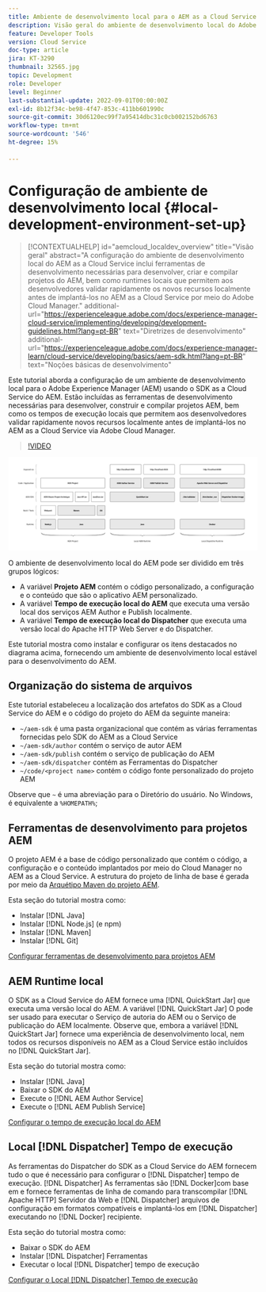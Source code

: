 ```yaml
---
title: Ambiente de desenvolvimento local para o AEM as a Cloud Service
description: Visão geral do ambiente de desenvolvimento local do Adobe Experience Manager (AEM).
feature: Developer Tools
version: Cloud Service
doc-type: article
jira: KT-3290
thumbnail: 32565.jpg
topic: Development
role: Developer
level: Beginner
last-substantial-update: 2022-09-01T00:00:00Z
exl-id: 8b12f34c-be98-4f47-853c-411bb601990c
source-git-commit: 30d6120ec99f7a95414dbc31c0cb002152bd6763
workflow-type: tm+mt
source-wordcount: '546'
ht-degree: 15%

---
```


# Configuração de ambiente de desenvolvimento local {#local-development-environment-set-up}

>[!CONTEXTUALHELP]
>id="aemcloud_localdev_overview"
>title="Visão geral"
>abstract="A configuração do ambiente de desenvolvimento local do AEM as a Cloud Service inclui ferramentas de desenvolvimento necessárias para desenvolver, criar e compilar projetos do AEM, bem como runtimes locais que permitem aos desenvolvedores validar rapidamente os novos recursos localmente antes de implantá-los no AEM as a Cloud Service por meio do Adobe Cloud Manager."
>additional-url="https://experienceleague.adobe.com/docs/experience-manager-cloud-service/implementing/developing/development-guidelines.html?lang=pt-BR" text="Diretrizes de desenvolvimento"
>additional-url="https://experienceleague.adobe.com/docs/experience-manager-learn/cloud-service/developing/basics/aem-sdk.html?lang=pt-BR" text="Noções básicas de desenvolvimento"

Este tutorial aborda a configuração de um ambiente de desenvolvimento local para o Adobe Experience Manager (AEM) usando o SDK as a Cloud Service do AEM. Estão incluídas as ferramentas de desenvolvimento necessárias para desenvolver, construir e compilar projetos AEM, bem como os tempos de execução locais que permitem aos desenvolvedores validar rapidamente novos recursos localmente antes de implantá-los no AEM as a Cloud Service via Adobe Cloud Manager.

>[!VIDEO](https://video.tv.adobe.com/v/32565?quality=12&learn=on)

![Pilha de tecnologia de ambiente de desenvolvimento local as a Cloud Service do AEM](./assets/overview/aem-sdk-technology-stack.png)

O ambiente de desenvolvimento local do AEM pode ser dividido em três grupos lógicos:

+ A variável __Projeto AEM__ contém o código personalizado, a configuração e o conteúdo que são o aplicativo AEM personalizado.
+ A variável __Tempo de execução local do AEM__ que executa uma versão local dos serviços AEM Author e Publish localmente.
+ A variável __Tempo de execução local do Dispatcher__ que executa uma versão local do Apache HTTP Web Server e do Dispatcher.

Este tutorial mostra como instalar e configurar os itens destacados no diagrama acima, fornecendo um ambiente de desenvolvimento local estável para o desenvolvimento do AEM.

## Organização do sistema de arquivos

Este tutorial estabeleceu a localização dos artefatos do SDK as a Cloud Service do AEM e o código do projeto do AEM da seguinte maneira:

+ `~/aem-sdk` é uma pasta organizacional que contém as várias ferramentas fornecidas pelo SDK do AEM as a Cloud Service
+ `~/aem-sdk/author` contém o serviço de autor AEM
+ `~/aem-sdk/publish` contém o serviço de publicação do AEM
+ `~/aem-sdk/dispatcher` contém as Ferramentas do Dispatcher
+ `~/code/<project name>` contém o código fonte personalizado do projeto AEM

Observe que `~` é uma abreviação para o Diretório do usuário. No Windows, é equivalente a `%HOMEPATH%`;

## Ferramentas de desenvolvimento para projetos AEM

O projeto AEM é a base de código personalizado que contém o código, a configuração e o conteúdo implantados por meio do Cloud Manager no AEM as a Cloud Service. A estrutura do projeto de linha de base é gerada por meio da [Arquétipo Maven do projeto AEM](https://github.com/adobe/aem-project-archetype).

Esta seção do tutorial mostra como:

+ Instalar [!DNL Java]
+ Instalar [!DNL Node.js] (e npm)
+ Instalar [!DNL Maven]
+ Instalar [!DNL Git]

[Configurar ferramentas de desenvolvimento para projetos AEM](./development-tools.md)

## AEM Runtime local

O SDK as a Cloud Service do AEM fornece uma [!DNL QuickStart Jar] que executa uma versão local do AEM. A variável [!DNL QuickStart Jar] O pode ser usado para executar o Serviço de autoria do AEM ou o Serviço de publicação do AEM localmente. Observe que, embora a variável [!DNL QuickStart Jar] fornece uma experiência de desenvolvimento local, nem todos os recursos disponíveis no AEM as a Cloud Service estão incluídos no [!DNL QuickStart Jar].

Esta seção do tutorial mostra como:

+ Instalar [!DNL Java]
+ Baixar o SDK do AEM
+ Execute o [!DNL AEM Author Service]
+ Execute o [!DNL AEM Publish Service]

[Configurar o tempo de execução local do AEM](./aem-runtime.md)

## Local [!DNL Dispatcher] Tempo de execução

As ferramentas do Dispatcher do SDK as a Cloud Service do AEM fornecem tudo o que é necessário para configurar o [!DNL Dispatcher] tempo de execução. [!DNL Dispatcher] As ferramentas são [!DNL Docker]com base em e fornece ferramentas de linha de comando para transcompilar [!DNL Apache HTTP] Servidor da Web e [!DNL Dispatcher] arquivos de configuração em formatos compatíveis e implantá-los em [!DNL Dispatcher] executando no [!DNL Docker] recipiente.

Esta seção do tutorial mostra como:

+ Baixar o SDK do AEM
+ Instalar [!DNL Dispatcher] Ferramentas
+ Executar o local [!DNL Dispatcher] tempo de execução

[Configurar o Local [!DNL Dispatcher] Tempo de execução](./dispatcher-tools.md)
